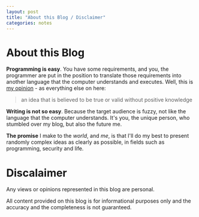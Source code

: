 ```yaml
---
layout: post
title: "About this Blog / Disclaimer"
categories: notes
---
```


# About this Blog

**Programming is easy**. You have some requirements, and you, the programmer are put in the position to translate those requirements into another language that the computer understands and executes. Well, this is [my opinion](https://www.merriam-webster.com/thesaurus/opinion) - as everything else on here:

> an idea that is believed to be true or valid without positive knowledge

**Writing is not so easy**. Because the target audience is fuzzy, not like the language that the computer understands. It's you, the unique person, who stumbled over my blog, but also the future me.

**The promise** I make to the *world*, and *me*, is that I'll do my best to present randomly complex ideas as clearly as possible, in fields such as programming, security and life.

# Discalaimer

Any views or opinions represented in this blog are personal.

All content provided on this blog is for informational purposes only and the accuracy and the completeness is not guaranteed.

